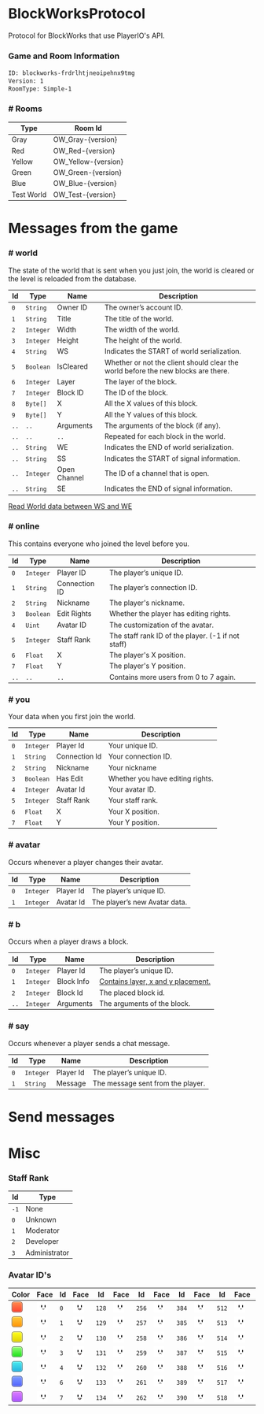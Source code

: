 # BlockWorksProtocol
Protocol for BlockWorks that use PlayerIO's API.


### Game and Room Information  
```
ID: blockworks-frdrlhtjneoipehnx9tmg  
Version: 1  
RoomType: Simple-1  
```
### # Rooms

| Type        | Room Id
| ----        | ---------
| Gray        | OW_Gray-{version}
| Red         | OW_Red-{version}
| Yellow      | OW_Yellow-{version}
| Green       | OW_Green-{version}
| Blue        | OW_Blue-{version}
| Test World  | OW_Test-{version}

# Messages from the game

### # world
The state of the world that is sent when you just join, the world is cleared or the level is reloaded from the database.

| Id   | Type        | Name               | Description
| ---  | ---         | ----               | -----------
| `0`  | `String`    | Owner ID           | The owner’s account ID.
| `1`  | `String`    | Title              | The title of the world.
| `2`  | `Integer`   | Width              | The width of the world.
| `3`  | `Integer`   | Height             | The height of the world.
| `4`  | `String`    | WS                 | Indicates the START of world serialization.
| `5`  | `Boolean`   | IsCleared          | Whether or not the client should clear the world before the new blocks are there.
| `6`  | `Integer`   | Layer              | The layer of the block.
| `7`  | `Integer`   | Block ID           | The ID of the block.
| `8`  | `Byte[]`    | X                  | All the X values of this block.
| `9`  | `Byte[]`    | Y                  | All the Y values of this block.
| `..` | `..`        | Arguments          | The arguments of the block (if any).
| `..` | `..`        | `..`               | Repeated for each block in the world.
| `..` | `String`    | WE                 | Indicates the END of world serialization.
| `..` | `String`    | SS                 | Indicates the START of signal information.
| `..` | `Integer`   | Open Channel       | The ID of a channel that is open.
| `..` | `String`    | SE                 | Indicates the END of signal information.  

[Read World data between WS and WE](https://pastebin.com/TKFq7k6S)

### # online
This contains everyone who joined the level before you.

| Id   | Type        | Name               | Description
| ---  | ---         | ----               | -----------
| `0`  | `Integer`   | Player ID          | The player’s unique ID.
| `1`  | `String`    | Connection ID      | The player’s connection ID.
| `2`  | `String`    | Nickname           | The player's nickname.
| `3`  | `Boolean`   | Edit Rights        | Whether the player has editing rights.
| `4`  | `Uint`      | Avatar ID          | The customization of the avatar.
| `5`  | `Integer`   | Staff Rank         | The staff rank ID of the player. (-1 if not staff)
| `6`  | `Float`     | X                  | The player's X position.
| `7`  | `Float`     | Y                  | The player's Y position.
| `..` | `..`        | `..`               | Contains more users from 0 to 7 again.

### # you
Your data when you first join the world.

| Id   | Type        | Name               | Description
| ---  | ---         | ----               | -----------
| `0`  | `Integer`   | Player Id          | Your unique ID.
| `1`  | `String`    | Connection Id      | Your connection ID.
| `2`  | `String`    | Nickname           | Your nickname
| `3`  | `Boolean`   | Has Edit           | Whether you have editing rights.
| `4`  | `Integer`   | Avatar Id          | Your avatar ID.
| `5`  | `Integer`   | Staff Rank         | Your staff rank.
| `6`  | `Float`     | X                  | Your X position.
| `7`  | `Float`     | Y                  | Your Y position.

### # avatar
Occurs whenever a player changes their avatar.

| Id   | Type        | Name               | Description
| ---  | ---         | ----               | -----------
| `0`  | `Integer`   | Player Id          | The player’s unique ID.
| `1`  | `Integer`   | Avatar Id          | The player’s new Avatar data.

### # b
Occurs when a player draws a block.

| Id   | Type        | Name               | Description
| ---  | ---         | ----               | -----------
| `0`  | `Integer`   | Player Id          | The player’s unique ID.
| `1`  | `Integer`   | Block Info         | [Contains layer, x and y placement.](https://pastebin.com/x9Sf9dwa)
| `2`  | `Integer`   | Block Id           | The placed block id.
| `..` | `Integer`   | Arguments          | The arguments of the block.

### # say
Occurs whenever a player sends a chat message.

| Id   | Type        | Name               | Description
| ---  | ---         | ----               | -----------
| `0`  | `Integer`   | Player Id          | The player’s unique ID.
| `1`  | `String`    | Message            | The message sent from the player.

# Send messages



# Misc

### Staff Rank
| Id   | Type
| ---  | ---
| `-1` | None
| `0`  | Unknown
| `1`  | Moderator
| `2`  | Developer
| `3`  | Administrator


### Avatar ID's
| Color | Face | Id | Face | Id | Face | Id | Face | Id | Face | Id | Face | Id
| ---   | ---  | ---| ---  | ---| ---  | ---| ---  | ---| ---  | ---| ---  | ---
| ![AvatarRed](https://raw.githubusercontent.com/capasha/BlockWorksProtocol/master/images/avatar/red.png) | ![Avatar0](https://raw.githubusercontent.com/capasha/BlockWorksProtocol/master/images/avatar/0.png) | `0` | ![Avatar1](https://raw.githubusercontent.com/capasha/BlockWorksProtocol/master/images/avatar/1.png) | `128` | ![Avatar2](https://raw.githubusercontent.com/capasha/BlockWorksProtocol/master/images/avatar/2.png) | `256` | ![Avatar3](https://raw.githubusercontent.com/capasha/BlockWorksProtocol/master/images/avatar/3.png) | `384` | ![Avatar4](https://raw.githubusercontent.com/capasha/BlockWorksProtocol/master/images/avatar/4.png) | `512` | ![Avatar5](https://raw.githubusercontent.com/capasha/BlockWorksProtocol/master/images/avatar/5.png) | `640` | ![Avatar6]
| ![AvatarOrange](https://raw.githubusercontent.com/capasha/BlockWorksProtocol/master/images/avatar/orange.png) | ![Avatar0](https://raw.githubusercontent.com/capasha/BlockWorksProtocol/master/images/avatar/0.png) | `1` | ![Avatar1](https://raw.githubusercontent.com/capasha/BlockWorksProtocol/master/images/avatar/1.png) | `129` | ![Avatar2](https://raw.githubusercontent.com/capasha/BlockWorksProtocol/master/images/avatar/2.png) | `257` | ![Avatar3](https://raw.githubusercontent.com/capasha/BlockWorksProtocol/master/images/avatar/3.png) | `385` | ![Avatar4](https://raw.githubusercontent.com/capasha/BlockWorksProtocol/master/images/avatar/4.png) | `513` | ![Avatar5](https://raw.githubusercontent.com/capasha/BlockWorksProtocol/master/images/avatar/5.png) | `641` | ![Avatar6]
| ![AvatarYellow](https://raw.githubusercontent.com/capasha/BlockWorksProtocol/master/images/avatar/yellow.png) | ![Avatar0](https://raw.githubusercontent.com/capasha/BlockWorksProtocol/master/images/avatar/0.png) | `2` | ![Avatar1](https://raw.githubusercontent.com/capasha/BlockWorksProtocol/master/images/avatar/1.png) | `130` | ![Avatar2](https://raw.githubusercontent.com/capasha/BlockWorksProtocol/master/images/avatar/2.png) | `258` | ![Avatar3](https://raw.githubusercontent.com/capasha/BlockWorksProtocol/master/images/avatar/3.png) | `386` | ![Avatar4](https://raw.githubusercontent.com/capasha/BlockWorksProtocol/master/images/avatar/4.png) | `514` | ![Avatar5](https://raw.githubusercontent.com/capasha/BlockWorksProtocol/master/images/avatar/5.png) | `642` | ![Avatar6]
| ![AvatarGreen](https://raw.githubusercontent.com/capasha/BlockWorksProtocol/master/images/avatar/green.png) | ![Avatar0](https://raw.githubusercontent.com/capasha/BlockWorksProtocol/master/images/avatar/0.png) | `3` | ![Avatar1](https://raw.githubusercontent.com/capasha/BlockWorksProtocol/master/images/avatar/1.png) | `131` | ![Avatar2](https://raw.githubusercontent.com/capasha/BlockWorksProtocol/master/images/avatar/2.png) | `259` | ![Avatar3](https://raw.githubusercontent.com/capasha/BlockWorksProtocol/master/images/avatar/3.png) | `387` | ![Avatar4](https://raw.githubusercontent.com/capasha/BlockWorksProtocol/master/images/avatar/4.png) | `515` | ![Avatar5](https://raw.githubusercontent.com/capasha/BlockWorksProtocol/master/images/avatar/5.png) | `643` | ![Avatar6]
| ![AvatarCyan](https://raw.githubusercontent.com/capasha/BlockWorksProtocol/master/images/avatar/cyan.png) | ![Avatar0](https://raw.githubusercontent.com/capasha/BlockWorksProtocol/master/images/avatar/0.png) | `4` | ![Avatar1](https://raw.githubusercontent.com/capasha/BlockWorksProtocol/master/images/avatar/1.png) | `132` | ![Avatar2](https://raw.githubusercontent.com/capasha/BlockWorksProtocol/master/images/avatar/2.png) | `260` | ![Avatar3](https://raw.githubusercontent.com/capasha/BlockWorksProtocol/master/images/avatar/3.png) | `388` | ![Avatar4](https://raw.githubusercontent.com/capasha/BlockWorksProtocol/master/images/avatar/4.png) | `516` | ![Avatar5](https://raw.githubusercontent.com/capasha/BlockWorksProtocol/master/images/avatar/5.png) | `644` | ![Avatar6]
| ![AvatarBlue](https://raw.githubusercontent.com/capasha/BlockWorksProtocol/master/images/avatar/blue.png) | ![Avatar0](https://raw.githubusercontent.com/capasha/BlockWorksProtocol/master/images/avatar/0.png) | `6` | ![Avatar1](https://raw.githubusercontent.com/capasha/BlockWorksProtocol/master/images/avatar/1.png) | `133` | ![Avatar2](https://raw.githubusercontent.com/capasha/BlockWorksProtocol/master/images/avatar/2.png) | `261` | ![Avatar3](https://raw.githubusercontent.com/capasha/BlockWorksProtocol/master/images/avatar/3.png) | `389` | ![Avatar4](https://raw.githubusercontent.com/capasha/BlockWorksProtocol/master/images/avatar/4.png) | `517` | ![Avatar5](https://raw.githubusercontent.com/capasha/BlockWorksProtocol/master/images/avatar/5.png) | `645` | ![Avatar6]
| ![AvatarPurple](https://raw.githubusercontent.com/capasha/BlockWorksProtocol/master/images/avatar/purple.png) | ![Avatar0](https://raw.githubusercontent.com/capasha/BlockWorksProtocol/master/images/avatar/0.png) | `7` | ![Avatar1](https://raw.githubusercontent.com/capasha/BlockWorksProtocol/master/images/avatar/1.png) | `134` | ![Avatar2](https://raw.githubusercontent.com/capasha/BlockWorksProtocol/master/images/avatar/2.png) | `262` | ![Avatar3](https://raw.githubusercontent.com/capasha/BlockWorksProtocol/master/images/avatar/3.png) | `390` | ![Avatar4](https://raw.githubusercontent.com/capasha/BlockWorksProtocol/master/images/avatar/4.png) | `518` | ![Avatar5](https://raw.githubusercontent.com/capasha/BlockWorksProtocol/master/images/avatar/5.png) | `646` | ![Avatar6]

